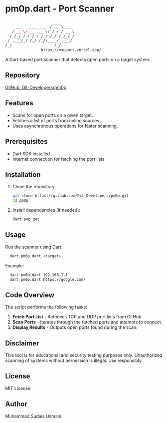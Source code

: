 # pm0p.dart - Port Scanner
```bash
                     ____      
    ____  ____ ___  / __ \____ 
   / __ \/ __ `__ \/ / / / __ \
  / /_/ / / / / / / /_/ / /_/ /
 / .___/_/ /_/ /_/\____/ .___/ 
/_/                   /_/      
                https://msuport.vercel.app/
```
A Dart-based port scanner that detects open ports on a target system.

## Repository
[GitHub: Dit-Developers/pm0p](https://github.com/Dit-Developers/pm0p/)

## Features
- Scans for open ports on a given target.
- Fetches a list of ports from online sources.
- Uses asynchronous operations for faster scanning.

## Prerequisites
- Dart SDK installed
- Internet connection for fetching the port lists

## Installation
1. Clone the repository:
   ```sh
   git clone https://github.com/Dit-Developers/pm0p.git
   cd pm0p
   ```
2. Install dependencies (if needed):
   ```sh
   dart pub get
   ```

## Usage
Run the scanner using Dart:
```sh
  dart pm0p.dart <target>
```
Example:
```sh
  dart pm0p.dart 192.168.1.1
  dart pm0p.dart https://google.com/
```

## Code Overview
The script performs the following tasks:
1. **Fetch Port List** - Retrieves TCP and UDP port lists from GitHub.
2. **Scan Ports** - Iterates through the fetched ports and attempts to connect.
3. **Display Results** - Outputs open ports found during the scan.

## Disclaimer
This tool is for educational and security testing purposes only. Unauthorized scanning of systems without permission is illegal. Use responsibly.

## License
MIT License

## Author
Muhammad Sudais Usmani

